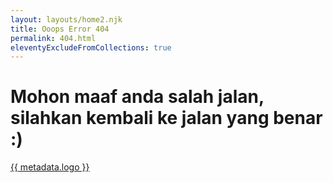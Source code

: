 ```yaml
---
layout: layouts/home2.njk
title: Ooops Error 404
permalink: 404.html
eleventyExcludeFromCollections: true
---
```

<h1 class="tittle">Mohon maaf anda salah jalan,
silahkan kembali ke jalan yang benar :)</h1>

<p><a href="{{ '/' | url }}" title="Beranda">{{ metadata.logo }}</a></p>
